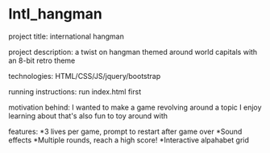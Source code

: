 # Intl_hangman
project title: international hangman

project description: a twist on hangman themed around world capitals with an 8-bit retro theme

technologies: HTML/CSS/JS/jquery/bootstrap

running instructions: run index.html first

motivation behind: I wanted to make a game revolving around a topic I enjoy learning about that's also fun to toy around with 

features:
*3 lives per game, prompt to restart after game over
*Sound effects
*Multiple rounds, reach a high score!
*Interactive alpahabet grid 

